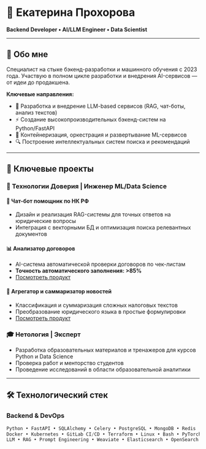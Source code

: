 # 🚀 Екатерина Прохорова 
**Backend Developer • AI/LLM Engineer • Data Scientist**

---

## 👋 Обо мне

Специалист на стыке бэкенд-разработки и машинного обучения с 2023 года. Участвую в полном цикле разработки и внедрения AI-сервисов — от идеи до продакшена.

**Ключевые направления:**
- 🤖 Разработка и внедрение LLM-based сервисов (RAG, чат-боты, анализ текстов)
- ⚡ Создание высокопроизводительных бэкенд-систем на Python/FastAPI
- 🐳 Контейнеризация, оркестрация и развертывание ML-сервисов
- 🔍 Построение интеллектуальных систем поиска и рекомендаций

---

## 💼 Ключевые проекты

### 🏢 Технологии Доверия | Инженер ML/Data Science

#### 🤖 Чат-бот помощник по НК РФ
- Дизайн и реализация RAG-системы для точных ответов на юридические вопросы
- Интеграция с векторными БД и оптимизация поиска релевантных документов

#### 📊 Анализатор договоров
- AI-система автоматической проверки договоров по чек-листам
- **Точность автоматического заполнения: >85%**
- [Посмотреть продукт](https://store.tedo.ru/lovets-slov)

#### 📰 Агрегатор и саммаризатор новостей
- Классификация и суммаризация сложных налоговых текстов
- Преобразование юридического языка в простые формулировки
- [Посмотреть продукт](https://store.tedo.ru/strimer)

### 🎓 Нетология | Эксперт
- Разработка образовательных материалов и тренажеров для курсов Python и Data Science
- Проверка работ и менторство студентов
- Проведение исследований в области образовательной аналитики

---

## 🛠 Технологический стек

### **Backend & DevOps**
```python
Python • FastAPI • SQLAlchemy • Celery • PostgreSQL • MongoDB • Redis
Docker • Kubernetes • GitLab CI/CD • Terraform • Linux • Bash • PyTorch • TensorFlow • scikit-learn • Hugging Face • MLflow
LLM • RAG • Prompt Engineering • Weaviate • Elasticsearch • OpenSearch

